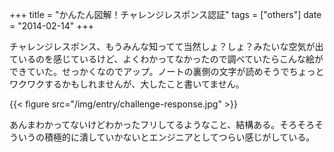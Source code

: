 +++
title = "かんたん図解！チャレンジレスポンス認証"
tags = ["others"]
date = "2014-02-14"
+++

チャレンジレスポンス、もうみんな知ってて当然しょ？しょ？みたいな空気が出ているのを感じているけど、よくわかってなかったので調べていたらこんな絵ができていた。せっかくなのでアップ。ノートの裏側の文字が読めそうでちょっとワクワクするかもしれませんが、大したこと書いてません。

<!--more-->

{{< figure src="/img/entry/challenge-response.jpg" >}}

あんまわかってないけどわかったフリしてるようなこと、結構ある。そろそろそういうの積極的に潰していかないとエンジニアとしてつらい感じがしている。

